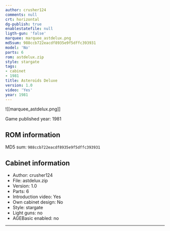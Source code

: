 ```yaml
---
author: crusher124
comments: null
crt: horizontal
dg-publish: true
enablestatefile: null
ligth-gun: 'false'
marquee: marquee_astdelux.png
md5sum: 988ccb722eacdf8935e9f5dffc393931
model: 'No'
parts: 6
rom: astdelux.zip
style: stargate
tags:
- cabinet
- 1981
title: Asteroids Deluxe
version: 1.0
video: 'Yes'
year: 1981
---
```


![[marquee_astdelux.png]]

Game published year: 1981

## ROM information

MD5 sum: `988ccb722eacdf8935e9f5dffc393931` 

## Cabinet information

- Author: crusher124
- File: astdelux.zip
- Version: 1.0
- Parts: 6
- Introduction video: Yes
- Own cabinet design: No
- Style: stargate
- Light guns: no
- AGEBasic enabled: no

---
